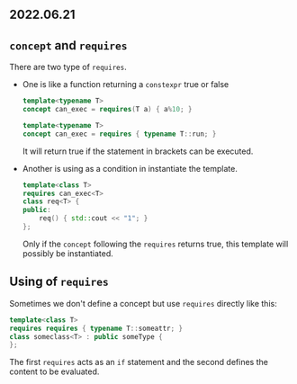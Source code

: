 2022.06.21
---
## `concept` and `requires`

There are two type of `requires`.

- One is like a function returning a `constexpr` true or false 
  ```c++
  template<typename T>
  concept can_exec = requires(T a) { a%10; }
  
  template<typename T>
  concept can_exec = requires { typename T::run; }
  ```
  It will return true if the statement in brackets can be executed.

- Another is using as a condition in instantiate the template.

  ```c++
  template<class T>
  requires can_exec<T>
  class req<T> {
  public:
      req() { std::cout << "1"; }
  };
  ```
  Only if the `concept` following the `requires` returns true, this template will possibly be instantiated.

## Using of `requires`

Sometimes we don't define a concept but use `requires` directly like this:

```c++
template<class T>
requires requires { typename T::someattr; }
class someclass<T> : public someType {
};
```

The first `requires` acts as an `if` statement and the second defines the content to be evaluated.